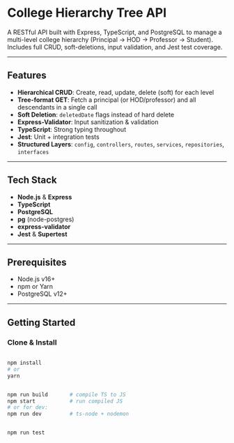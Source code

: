 # College Hierarchy Tree API

A RESTful API built with Express, TypeScript, and PostgreSQL to manage a multi-level college hierarchy (Principal → HOD → Professor → Student). Includes full CRUD, soft-deletions, input validation, and Jest test coverage.

---

## Features

- **Hierarchical CRUD**: Create, read, update, delete (soft) for each level  
- **Tree-format GET**: Fetch a principal (or HOD/professor) and all descendants in a single call  
- **Soft Deletion**: `deletedDate` flags instead of hard delete  
- **Express-Validator**: Input sanitization & validation  
- **TypeScript**: Strong typing throughout  
- **Jest**: Unit + integration tests  
- **Structured Layers**: `config`, `controllers`, `routes`, `services`, `repositories`, `interfaces`

---

## Tech Stack

- **Node.js** & **Express**  
- **TypeScript**  
- **PostgreSQL**  
- **pg** (node-postgres)  
- **express-validator**  
- **Jest** & **Supertest**  

---

## Prerequisites

- Node.js v16+  
- npm or Yarn  
- PostgreSQL v12+  

---

## Getting Started

### Clone & Install

```bash

npm install
# or
yarn


npm run build       # compile TS to JS
npm start           # run compiled JS
# or for dev:
npm run dev         # ts-node + nodemon


npm run test


